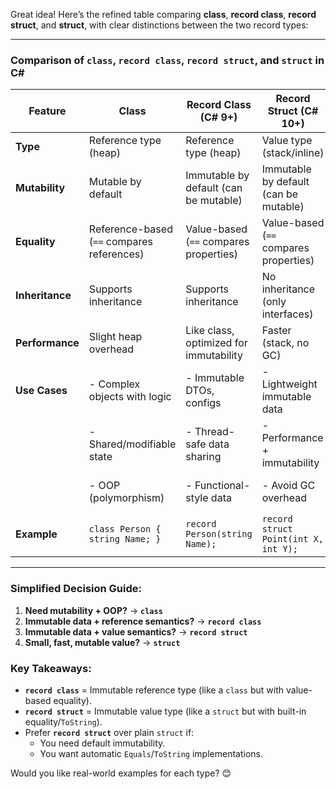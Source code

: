 Great idea! Here’s the refined table comparing **class**, **record class**, **record struct**, and **struct**, with clear distinctions between the two record types:  

---

### **Comparison of `class`, `record class`, `record struct`, and `struct` in C#**  

| Feature             | **Class**                    | **Record Class** (C# 9+)       | **Record Struct** (C# 10+)     | **Struct**                   |
|---------------------|------------------------------|--------------------------------|--------------------------------|------------------------------|
| **Type**            | Reference type (heap)        | Reference type (heap)          | Value type (stack/inline)      | Value type (stack/inline)    |
| **Mutability**      | Mutable by default           | Immutable by default (can be mutable) | Immutable by default (can be mutable) | Mutable (but should be immutable) |
| **Equality**        | Reference-based (`==` compares references) | Value-based (`==` compares properties) | Value-based (`==` compares properties) | Value-based (all fields compared) |
| **Inheritance**     | Supports inheritance         | Supports inheritance           | No inheritance (only interfaces) | No inheritance (only interfaces) |
| **Performance**     | Slight heap overhead         | Like class, optimized for immutability | Faster (stack, no GC)         | Fast (stack, no GC)          |
| **Use Cases**       | - Complex objects with logic | - Immutable DTOs, configs      | - Lightweight immutable data   | - Small, short-lived data    |
|                     | - Shared/modifiable state    | - Thread-safe data sharing     | - Performance + immutability   | - Performance-critical cases |
|                     | - OOP (polymorphism)         | - Functional-style data        | - Avoid GC overhead            | - Avoid boxing (e.g., `Point`) |
| **Example**         | `class Person { string Name; }` | `record Person(string Name);`  | `record struct Point(int X, int Y);` | `struct Point { int X, Y; }` |

---

### **Simplified Decision Guide**:
1. **Need mutability + OOP?** → **`class`**  
2. **Immutable data + reference semantics?** → **`record class`**  
3. **Immutable data + value semantics?** → **`record struct`**  
4. **Small, fast, mutable value?** → **`struct`**  

### **Key Takeaways**:
- **`record class`** = Immutable reference type (like a `class` but with value-based equality).  
- **`record struct`** = Immutable value type (like a `struct` but with built-in equality/`ToString`).  
- Prefer **`record struct`** over plain `struct` if:  
  - You need default immutability.  
  - You want automatic `Equals`/`ToString` implementations.  

Would you like real-world examples for each type? 😊
